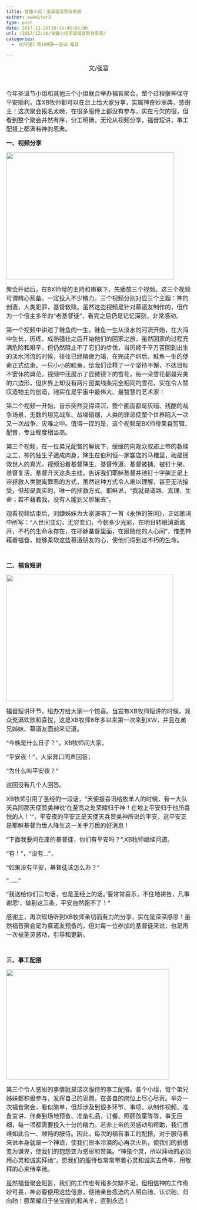 ```yaml
---
title: 甘露小组：圣诞福音聚会有感
author: sweditor3
type: post
date: 2017-12-29T19:16:45+00:00
url: /2017/12/30/甘露小组圣诞福音聚会有感/
categories:
  - 《@守望》第109期——圣诞·福音

---
```

<p style="text-align: center;">
  <span style="font-size: 12pt;">文/强富</span>
</p>

&nbsp;

<span style="font-size: 12pt;">今年圣诞节小组和其他三个小组联合举办福音聚会，整个过程蒙神保守平安顺利，连XB牧师都可以在台上给大家分享，实属神奇妙恩典，感谢主！这次聚会报名太晚，在很多服侍上都没有参与，实在亏欠的很，但看到整个聚会井然有序，分工明确，无论从视频分享，福音短讲，事工配搭上都满有神的恩典。</span>

<span style="font-size: 12pt;"><strong>一、视频分享</strong></span>

<img class="aligncenter  wp-image-16270" src="http://t5.shwchurch.org/wp-content/uploads/2017/12/微信图片_20171229154652.jpg" alt="" width="457" height="345" />

<span style="font-size: 12pt;">聚会开始后，在BX师母的主持和串联下，先播放三个视频。这三个视频可谓精心预备，一定投入不少精力。三个视频分别对应三个主题：神的创造，人类犯罪，基督救赎。虽然这些视频是针对慕道友制作的，但作为一个信主多年的“老基督徒”，看完之后仍是记忆深刻，非常感动。</span>

<span style="font-size: 12pt;">第一个视频中讲述了鲑鱼的一生。鲑鱼一生从淡水的河流开始，在大海中生长，历练，成熟强壮之后开始他们的回家之旅，虽然回家的过程充满危险和艰辛，但仍然阻止不了它们的步伐，当历经千辛万苦回到出生的淡水河流的时候，往往已经精疲力竭，在完成产卵后，鲑鱼一生的使命正式结束。一只小小的鲑鱼，给我们诠释了一个坚持不懈，不达目标不罢休的典范。视频中还展示了显微镜下的雪花，每一朵雪花都是完美的六边形，但世界上却没有两片图案线条完全相同的雪花，实在令人赞叹造物主的创造，祂实在是宇宙中最伟大、最智慧的艺术家！</span>

<span style="font-size: 12pt;">第二个视频一开始，音乐突然变得深沉，整个画面都是灰暗、残酷的战争场景，无数的坦克战车、战壕硝烟，人类的罪恶使整个世界陷入一次又一次战争、灾难之中。值得一提的是，这个视频是BX师母亲自剪辑、配音，专业程度相当高。</span>

<span style="font-size: 12pt;">第三个视频，在一位弟兄配音的解说下，缓缓的向观众叙述上帝的救赎之工，神的独生子道成肉身，降生在伯利恒一家客店的马槽里，祂是拯救世人的真光。视频沿着基督降生、基督传道、基督被捕、被钉十架、基督复活、基督升天这条主线，告诉我们耶稣基督并祂钉十字架正是上帝拯救人类脱离罪恶的方式，虽然这种方式令人难以理解，甚至无法接受，但却是真实的，唯一的拯救方式。耶稣说，“我就是道路、真理、生命；若不藉着我，没有人能到父那里去”。</span>

<span style="font-size: 12pt;">观看视频结束后，刘婕姊妹为大家演唱了一首《永恒的答问》，正如歌词中所写：“人世间变幻，无穷变幻，今朝多少光彩，在明日转眼消逝离开，不朽的生命永存在，在耶稣基督里面，在跟随他的人心间”，惟愿神藉着福音，能够柔软这些慕道朋友的心，使他们得到这不朽的生命。</span>

&nbsp;

<span style="font-size: 12pt;"><strong>二、福音短讲</strong></span>

<img class="aligncenter  wp-image-16271" src="http://t5.shwchurch.org/wp-content/uploads/2017/12/微信图片_20171229154637.jpg" alt="" width="454" height="343" />

<span style="font-size: 12pt;">福音短讲环节，组办方给大家一个惊喜。当宣布XB牧师短讲的时候，观众充满欢欣和喜悦，这是XB牧师6年多以来第一次来到XW，并且在弟兄姊妹、慕道友面前来证道。</span>

<span style="font-size: 12pt;">“今晚是什么日子？”，XB牧师问大家，</span>

<span style="font-size: 12pt;">“平安夜！”，大家异口同声回答，</span>

<span style="font-size: 12pt;">“为什么叫平安夜？”</span>

<span style="font-size: 12pt;">这回没有几个人回答。</span>

<span style="font-size: 12pt;">XB牧师引用了圣经的一段话，“天使报喜讯给牧羊人的时候，有一大队天兵同那天使赞美神说&#8217;在至高之处荣耀归于神！在地上平安归于他所喜悦的人！&#8217;”，平安夜的平安正是天使天兵赞美神所说的平安，这平安正是耶稣基督为世人降生这一关乎万民的好消息！</span>

<span style="font-size: 12pt;">“下面我要问在座的基督徒，你们有平安吗？”,XB牧师继续问道。</span>

<span style="font-size: 12pt;">“有！”，“没有&#8230;”，</span>

<span style="font-size: 12pt;">“如果没有平安，基督徒该怎么办？”</span>

<span style="font-size: 12pt;">“……”</span>

<span style="font-size: 12pt;">“我送给你们三句话，也是圣经上的话。&#8217;要常常喜乐，不住地祷告，凡事谢恩&#8217;，做到这三条，平安自然跑不了！”</span>

<span style="font-size: 12pt;">感谢主，再次现场听到XB牧师亲切而有力的分享，实在是深深感恩！虽然福音聚会是为慕道友预备的，但对每一位参加的基督徒来说，也是再一次被圣灵感动，引导和更新。</span>

&nbsp;

<span style="font-size: 12pt;"><strong>三、事工配搭</strong></span>

<img class="aligncenter  wp-image-16272" src="http://t5.shwchurch.org/wp-content/uploads/2017/12/微信图片_20171230025158.jpg" alt="" width="443" height="299" />

<span style="font-size: 12pt;">第三个令人感恩的事情就是这次服侍的事工配搭。各个小组，每个弟兄姊妹都积极参与，发挥自己的恩赐，在各自的岗位上尽心尽责。举办一次福音聚会，看似简单，但却涉及到很多环节、事项，从制作视频、准备宣讲、伴奏到场地预备、准备礼品、订餐、照顾孩童等等，事无巨细，每一项都需要投入十分的精力。若非上帝的灵感动和帮助，我们很难如此合一、顺畅的服侍。因此，每次的福音事工的配搭，对于服侍着来说本身就是一个神迹，使我们原本冷漠的心再次火热，使我们的骄傲变为谦卑，使我们的抱怨变为感恩和赞美。“神是个灵，所以拜祂的必须用心灵和诚实拜祂”，愿我们的服侍也常常带着心灵和诚实去侍奉，用敬拜的心来侍奉祂。</span>

<span style="font-size: 12pt;">虽然福音聚会短暂，我们的工作也有诸多欠缺不足，但相信神的工作奇妙可畏，神必要使用这些信息，使祂亲自拣选的人明白祂、认识祂、归向祂！愿荣耀归于坐宝座的和羔羊，直到永远！</span>